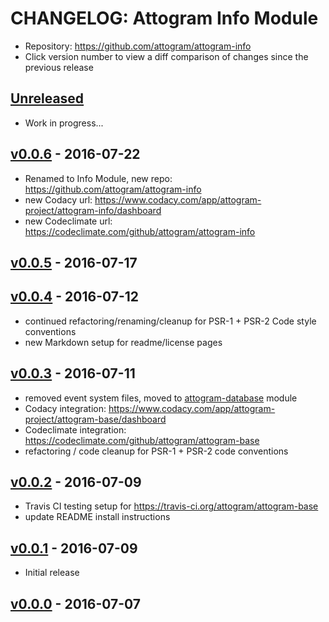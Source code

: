 # CHANGELOG: Attogram Info Module

- Repository: <https://github.com/attogram/attogram-info>
- Click version number to view a diff comparison of changes since the previous release

## [Unreleased]

- Work in progress...

## [v0.0.6] - 2016-07-22

- Renamed to Info Module, new repo: <https://github.com/attogram/attogram-info>
- new Codacy url: <https://www.codacy.com/app/attogram-project/attogram-info/dashboard>
- new Codeclimate url: <https://codeclimate.com/github/attogram/attogram-info>

## [v0.0.5] - 2016-07-17

## [v0.0.4] - 2016-07-12

- continued refactoring/renaming/cleanup for PSR-1 + PSR-2 Code style conventions
- new Markdown setup for readme/license pages

## [v0.0.3] - 2016-07-11

- removed event system files, moved to
  [attogram-database](https://github.com/attogram/attogram-database) module
- Codacy integration: <https://www.codacy.com/app/attogram-project/attogram-base/dashboard>
- Codeclimate integration: <https://codeclimate.com/github/attogram/attogram-base>
- refactoring / code cleanup for PSR-1 + PSR-2 code conventions

## [v0.0.2] - 2016-07-09

- Travis CI testing setup for <https://travis-ci.org/attogram/attogram-base>
- update README install instructions

## [v0.0.1] - 2016-07-09

- Initial release

## [v0.0.0] - 2016-07-07

[Unreleased]: https://github.com/attogram/attogram-info/compare/v0.0.6...HEAD
[v0.0.6]: https://github.com/attogram/attogram-info/compare/v0.05...v0.06
[v0.0.5]: https://github.com/attogram/attogram-info/tree/9c0892d
[v0.0.4]: https://github.com/attogram/attogram-base/compare/v0.0.3...v0.0.4
[v0.0.3]: https://github.com/attogram/attogram-base/compare/v0.0.2...v0.0.3
[v0.0.2]: https://github.com/attogram/attogram-base/compare/v0.0.1...v0.0.2
[v0.0.1]: https://github.com/attogram/attogram-base/compare/f046fa2...v0.0.1
[v0.0.0]: https://github.com/attogram/attogram-base/tree/f046fa2

